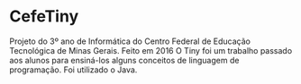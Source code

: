 # CefeTiny
Projeto do 3º ano de Informática do Centro Federal de Educação Tecnológica de Minas Gerais. Feito em 2016
O Tiny foi um trabalho passado aos alunos para ensiná-los alguns conceitos de linguagem de programação. Foi utilizado o Java.
